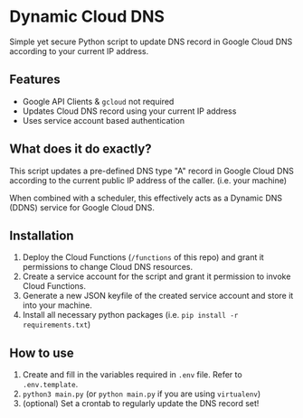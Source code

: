 # Dynamic Cloud DNS

Simple yet secure Python script to update DNS record in Google Cloud DNS according to your current IP address.

## Features
- Google API Clients & `gcloud` not required
- Updates Cloud DNS record using your current IP address
- Uses service account based authentication

## What does it do exactly?

This script updates a pre-defined DNS type "A" record in Google Cloud DNS according to the current public IP address of the caller. (i.e. your machine)

When combined with a scheduler, this effectively acts as a Dynamic DNS (DDNS) service for Google Cloud DNS.

## Installation

1. Deploy the Cloud Functions (`/functions` of this repo) and grant it permissions to change Cloud DNS resources.
2. Create a service account for the script and grant it permission to invoke Cloud Functions.
3. Generate a new JSON keyfile of the created service account and store it into your machine.
4. Install all necessary python packages (i.e. `pip install -r requirements.txt`)

## How to use

1. Create and fill in the variables required in `.env` file. Refer to `.env.template`.
2. `python3 main.py` (or `python main.py` if you are using `virtualenv`)
3. (optional) Set a crontab to regularly update the DNS record set!